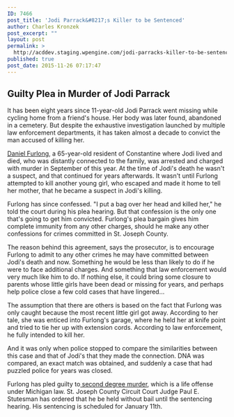 ```yaml
---
ID: 7466
post_title: 'Jodi Parrack&#8217;s Killer to be Sentenced'
author: Charles Kronzek
post_excerpt: ""
layout: post
permalink: >
  http://acddev.staging.wpengine.com/jodi-parracks-killer-to-be-sentenced.html
published: true
post_date: 2015-11-26 07:17:47
---
```

<h2><b>Guilty Plea in Murder of Jodi Parrack</b></h2>
<span style="font-weight: 400;">It has been eight years since 11-year-old Jodi Parrack went missing while cycling home from a friend's house. Her body was later found, abandoned in a cemetery. But despite the exhaustive investigation launched by multiple law enforcement departments, it has taken almost a decade to convict the man accused of killing her.</span><!--more-->

<a href="http://acddev.staging.wpengine.com/constantine-township-cold-case-murder-arrest.html"><span style="font-weight: 400;">Daniel Furlong</span></a><span style="font-weight: 400;">, a 65-year-old resident of Constantine where Jodi lived and died, who was distantly connected to the family, was arrested and charged with murder in September of this year. At the time of Jodi's death he wasn't a suspect, and that continued for years afterwards. It wasn't until Furlong attempted to kill another young girl, who escaped and made it home to tell her mother, that he became a suspect in Jodi's killing.</span>

<span style="font-weight: 400;">Furlong has since confessed. "</span><span style="font-weight: 400;">I put a bag over her head and killed her," he told the court during his plea hearing. But that confession is the only one that's going to get him convicted. Furlong's plea bargain gives him complete immunity from any other charges, should he make any other confessions for crimes committed in St. Joseph County.</span>

<span style="font-weight: 400;">The reason behind this agreement, says the prosecutor, is to encourage Furlong to admit to any other crimes he may have committed between Jodi's death and now. Something he would be less than likely to do if he were to face additional charges. And something that law enforcement would very much like him to do. If nothing else, it could bring some closure to parents whose little girls have been dead or missing for years, and perhaps help police close a few cold cases that have lingered…</span>

<span style="font-weight: 400;">The assumption that there are others is based on the fact that Furlong was only caught because the most recent little girl got away. According to her tale, she was enticed into Furlong's garage, where he held her at knife point and tried to tie her up with extension cords. According to law enforcement, he fully intended to kill her.</span>

<span style="font-weight: 400;">And it was only when police stopped to compare the similarities between this case and that of Jodi's that they made the connection. DNA was compared, an exact match was obtained, and suddenly a case that had puzzled police for years was closed.</span>

Furlong has pled guilty to<a href="http://acddev.staging.wpengine.com/homicide.html" target="_blank"> second degree murder</a>, which is a life offense under Michigan law. St. Joseph County Circuit Court Judge Paul E. Stutesman has ordered that he be held without bail until the sentencing hearing. His sentencing is scheduled for January 11th.